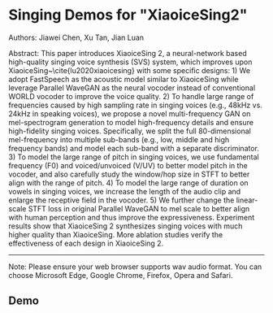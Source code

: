 # Singing Demos for "XiaoiceSing2"

Authors: Jiawei Chen, Xu Tan, Jian Luan

Abstract: This paper introduces XiaoiceSing 2, a neural-network based high-quality singing voice synthesis (SVS) system, which improves upon XiaoiceSing~\cite{lu2020xiaoicesing} with some specific designs: 1) We adopt FastSpeech as the acoustic model similar to XiaoiceSing while leverage Parallel WaveGAN as the neural vocoder instead of conventional WORLD vocoder to improve the voice quality. 2) To handle large range of frequencies caused by high sampling rate in singing voices (e.g., 48kHz vs. 24kHz in speaking voices), we propose a novel multi-frequency GAN on mel-spectrogram generation to model high-frequency details and ensure high-fidelity singing voices. Specifically, we split the full 80-dimensional mel-frequency into multiple sub-bands (e.g., low, middle and high frequency bands) and model each sub-band with a separate discriminator. 3) To model the large range of pitch in singing voices, we use fundamental frequency (F0) and voiced/unvoiced (V/UV) to better model pitch in the vocoder, and also carefully study the window/hop size in STFT to better align with the range of pitch. 4) To model the large range of duration on vowels in singing voices, we increase the length of the audio clip and enlarge the receptive field in the vocoder. 5) We further change the linear-scale STFT loss in original Parallel WaveGAN to mel scale to better align with human perception and thus improve the expressiveness. Experiment results show that XiaoiceSing 2 synthesizes singing voices with much higher quality than XiaoiceSing. More ablation studies verify the effectiveness of each design in XiaoiceSing 2. 

---

Note: Please ensure your web browser supports wav audio format. You can choose Microsoft Edge, Google Chrome, Firefox, Opera and Safari.

## Demo

